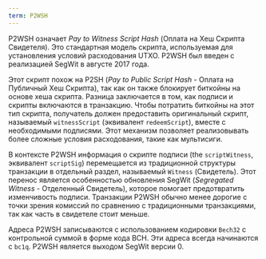 ```yaml
---
term: P2WSH
---
```


P2WSH означает *Pay to Witness Script Hash* (Оплата на Хеш Скрипта Свидетеля). Это стандартная модель скрипта, используемая для установления условий расходования UTXO. P2WSH был введен с реализацией SegWit в августе 2017 года.

Этот скрипт похож на P2SH (*Pay to Public Script Hash* - Оплата на Публичный Хеш Скрипта), так как он также блокирует биткойны на основе хеша скрипта. Разница заключается в том, как подписи и скрипты включаются в транзакцию. Чтобы потратить биткойны на этот тип скрипта, получатель должен предоставить оригинальный скрипт, называемый `witnessScript` (эквивалент `redeemScript`), вместе с необходимыми подписями. Этот механизм позволяет реализовывать более сложные условия расходования, такие как мультисиги.

В контексте P2WSH информация о скрипте подписи (the `scriptWitness`, эквивалент `scriptSig`) перемещается из традиционной структуры транзакции в отдельный раздел, называемый `Witness` (Свидетель). Этот перенос является особенностью обновления SegWit (*Segregated Witness* - Отделенный Свидетель), которое помогает предотвратить изменчивость подписи. Транзакции P2WSH обычно менее дорогие с точки зрения комиссий по сравнению с традиционными транзакциями, так как часть в свидетеле стоит меньше.

Адреса P2WSH записываются с использованием кодировки `Bech32` с контрольной суммой в форме кода BCH. Эти адреса всегда начинаются с `bc1q`. P2WSH является выходом SegWit версии 0.